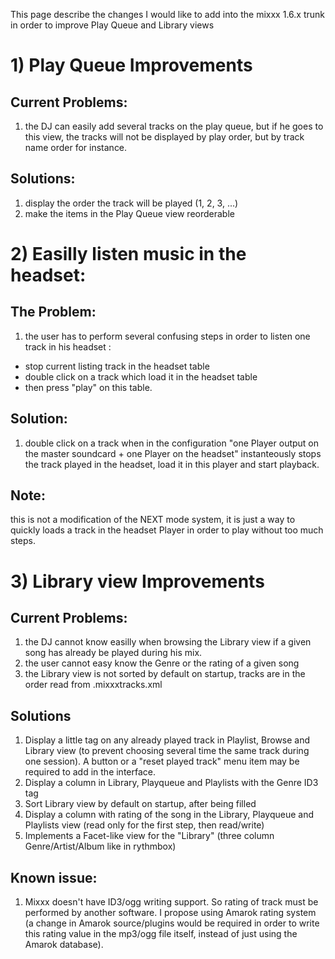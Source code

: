 This page describe the changes I would like to add into the mixxx 1.6.x
trunk in order to improve Play Queue and Library views

# 1\) Play Queue Improvements

## Current Problems:

1.   the DJ can easily add several tracks on the play queue, but if he
    goes to this view, the tracks will not be displayed by play order,
    but by track name order for instance.

## Solutions:

1.  display the order the track will be played (1, 2, 3, ...)
2.  make the items in the Play Queue view reorderable

# 2\) Easilly listen music in the headset:

## The Problem:

1.  the user has to perform several confusing steps in order to listen
    one track in his headset : 

<!-- end list -->

  - stop current listing track in the headset table
  - double click on a track which load it in the headset table
  - then press "play" on this table.

## Solution:

1.  double click on a track when in the configuration "one Player output
    on the master soundcard + one Player on the headset" instanteously
    stops the track played in the headset, load it in this player and
    start playback.

## Note:

this is not a modification of the NEXT mode system, it is just a way to
quickly loads a track in the headset Player in order to play without too
much steps.

# 3\) Library view Improvements

## Current Problems:

1.  the DJ cannot know easilly when browsing the Library view if a given
    song has already be played during his mix.
2.  the user cannot easy know the Genre or the rating of a given song
3.  the Library view is not sorted by default on startup, tracks are in
    the order read from .mixxxtracks.xml

## Solutions

1.  Display a little tag on any already played track in Playlist, Browse
    and Library view (to prevent choosing several time the same track
    during one session). A button or a "reset played track" menu item
    may be required to add in the interface.
2.  Display a column in Library, Playqueue and Playlists with the Genre
    ID3 tag
3.  Sort Library view by default on startup, after being filled
4.  Display a column with rating of the song in the Library, Playqueue
    and Playlists view (read only for the first step, then read/write)
5.  Implements a Facet-like view for the "Library" (three column
    Genre/Artist/Album like in rythmbox)

## Known issue:

1.  Mixxx doesn't have ID3/ogg writing support. So rating of track must
    be performed by another software. I propose using Amarok rating
    system (a change in Amarok source/plugins would be required in order
    to write this rating value in the mp3/ogg file itself, instead of
    just using the Amarok database).
